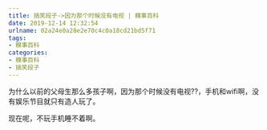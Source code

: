 ```yaml
---
title: 搞笑段子->因为那个时候没有电视 | 糗事百科
date: 2019-12-14 12:32:54
urlname: 02a24e0a28e2e70c4c0a18cd21bd5f71
tags: 
- 糗事百科
categories:
- 糗事百科
- 搞笑段子
---
```

为什么以前的父母生那么多孩子啊，因为那个时候没有电视??，手机和wifi啊，没有娱乐节目就只有造人玩了。

现在呢，不玩手机睡不着啊。


